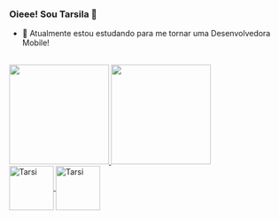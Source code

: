 ### Oieee! Sou Tarsila 👋
- 🌱 Atualmente estou estudando para me tornar uma Desenvolvedora Mobile!
<br>
<div>
  <a href = "https://github.com/TarsilaNascMartins">
  <img height="180em" src="https://github-readme-stats.vercel.app/api?username=TarsilaNascMartins&show_icons=true&theme=dracula&include_all_commits=true&count_private=true"/>
  <img height="180em" src="https://github-readme-stats.vercel.app/api/top-langs/?username=TarsilaNascMartins&layout=compact&langs_count=7&theme=dracula"/>

  </div>
</div>
<div style="display: inline_block">
  <img align="center" alt="Tarsi" height="80" width="80" src="https://cdn.jsdelivr.net/gh/devicons/devicon/icons/kotlin/kotlin-plain-wordmark.svg">
   <img align="center" alt="Tarsi" height="80" width="80" src="https://cdn.jsdelivr.net/gh/devicons/devicon/icons/android/android-original-wordmark.svg">
  </div>








<!--
**TarsilaNascMartins/TarsilaNascMartins** is a ✨ _special_ ✨ repository because its `README.md` (this file) appears on your GitHub profile.

Here are some ideas to get you started:

- 🔭 I’m currently working on ...
- 🌱 I’m currently learning ...
- 👯 I’m looking to collaborate on ...
- 🤔 I’m looking for help with ...
- 💬 Ask me about ...
- 📫 How to reach me: ...
- 😄 Pronouns: ...
- ⚡ Fun fact: ...
-->
